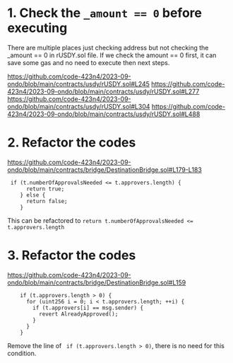 # 1. Check the ```_amount == 0``` before executing 

There are multiple places just checking address but not checking the _amount == 0 in rUSDY.sol file. If we check the amount == 0 first, it can save some gas and no need to execute then next steps.


https://github.com/code-423n4/2023-09-ondo/blob/main/contracts/usdy/rUSDY.sol#L245
https://github.com/code-423n4/2023-09-ondo/blob/main/contracts/usdy/rUSDY.sol#L277
https://github.com/code-423n4/2023-09-ondo/blob/main/contracts/usdy/rUSDY.sol#L304
https://github.com/code-423n4/2023-09-ondo/blob/main/contracts/usdy/rUSDY.sol#L488

# 2. Refactor the codes
https://github.com/code-423n4/2023-09-ondo/blob/main/contracts/bridge/DestinationBridge.sol#L179-L183
```
 if (t.numberOfApprovalsNeeded <= t.approvers.length) {
      return true;
    } else {
      return false;
    }
```
This can be refactored to ```return t.numberOfApprovalsNeeded <= t.approvers.length```
# 3. Refactor the codes
https://github.com/code-423n4/2023-09-ondo/blob/main/contracts/bridge/DestinationBridge.sol#L159
```
    if (t.approvers.length > 0) {
      for (uint256 i = 0; i < t.approvers.length; ++i) {
        if (t.approvers[i] == msg.sender) {
          revert AlreadyApproved();
        }
      }
    }
```
Remove the line of ``` if (t.approvers.length > 0)```, there is no need for this condition.



